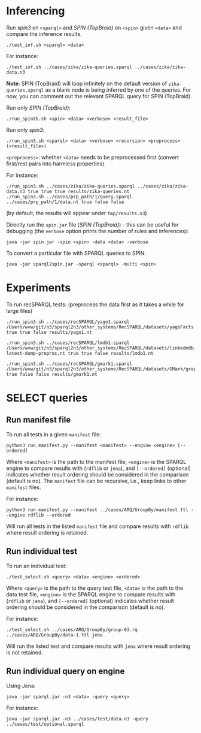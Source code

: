 # Inferencing

Run _spin3_ on `<sparql>` and _SPIN (TopBraid)_ on `<spin>` given `<data>` and compare the inference results.
```
./test_inf.sh <sparql> <data>
```

For instance:
```
./test_inf.sh ../cases/zika/zika-queries.sparql ../cases/zika/zika-data.n3
```

**Note**: SPIN (TopBraid) will loop infinitely on the default version of `zika-queries.sparql` as a blank node is being inferred by one of the queries. 
For now, you can comment out the relevant SPARQL query for SPIN (TopBraid).

Run only _SPIN (TopBraid)_:
```
./run_spintb.sh <spin> <data> <verbose> <result_file>
```

Run only _spin3_:
```
./run_spin3.sh <sparql> <data> <verbose> <recursion> <preprocess> (<result_file>)
```
`<preprocess>`: whether `<data>` needs to be preprocessed first (convert first/rest pairs into harmless properties)

For instance:
```
./run_spin3.sh ../cases/zika/zika-queries.sparql ../cases/zika/zika-data.n3 true true true results/zika-queries.nt
./run_spin3.sh ../cases/prp_path/1/query.sparql ../cases/prp_path/1/data.nt true false false
```
(by default, the results will appear under `tmp/results.n3`)

Directly run the `spin.jar` file (_SPIN (TopBraid)_) - this can be useful for debugging (the `verbose` option prints the number of rules and inferences):
```
java -jar spin.jar -spin <spin> -data <data> -verbose
```

To convert a particular file with SPARQL queries to SPIN:
```
java -jar sparql2spin.jar -sparql <sparql> -multi <spin>
```

# Experiments

To run recSPARQL tests:
(preprocess the data first as it takes a while for large files)

```
./run_spin3.sh ../cases/recSPARQL/yago1.sparql /Users/wvw/git/n3/sparql2n3/other_systems/RecSPARQL/datasets/yagoFacts.nt true true false results/yago1.nt
```

```
./run_spin3.sh ../cases/recSPARQL/lmdb1.sparql /Users/wvw/git/n3/sparql2n3/other_systems/RecSPARQL/datasets/linkedmdb-latest-dump-preproc.nt true true false results/lmdb1.nt
```

```
./run_spin3.sh ../cases/recSPARQL/gmark1.sparql /Users/wvw/git/n3/sparql2n3/other_systems/RecSPARQL/datasets/GMark/graph3.nt true false false results/gmark1.nt
```


# SELECT queries

## Run manifest file

To run all tests in a given `manifest` file:
```
python3 run_manifest.py --manifest <manifest> --engine <engine> [--ordered]
```
Where `<manifest>` is the path to the manifest file, `<engine>` is the SPARQL engine to compare results with (`rdflib` or `jena`), and `[--ordered]` (optional) indicates whether result ordering should be considered in the comparison (default is no). The `manifest` file can be recursive, i.e., keep links to other `manifest` files.

For instance:
```
python3 run_manifest.py --manifest ../cases/ARQ/GroupBy/manifest.ttl --engine rdflib --ordered
```
Will run all tests in the listed `manifest` file and compare results with `rdflib` where result ordering is retained.


## Run individual test

To run an individual test:
```
./test_select.sh <query> <data> <engine> <ordered>
```
Where `<query>` is the path to the query test file, `<data>` is the path to the data test file, `<engine>` is the SPARQL engine to compare results with (`rdflib` or `jena`), and `[--ordered]` (optional) indicates whether result ordering should be considered in the comparison (default is no).

For instance:
```
./test_select.sh ../cases/ARQ/GroupBy/group-03.rq ../cases/ARQ/GroupBy/data-1.ttl jena
```
Will run the listed test and compare results with `jena` where result ordering is not retained.


## Run individual query on engine

Using Jena:
```
java -jar sparql.jar -n3 <data> -query <query>
```

For instance:
```
java -jar sparql.jar -n3 ../cases/test/data.n3 -query ../cases/test/optional.sparql
```